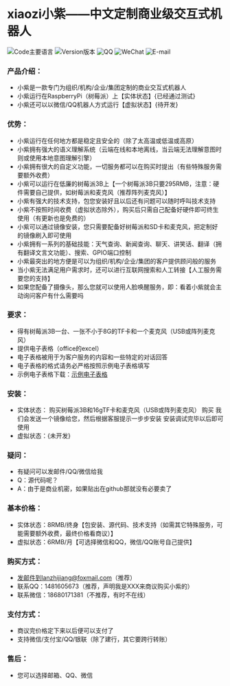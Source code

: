 # xiaozi小紫——中文定制商业级交互式机器人

![Code主要语言](https://img.shields.io/badge/code-python-blue.svg)
![Version版本](https://img.shields.io/badge/version-Custom_Business_Edition-orange.svg)
![QQ](https://img.shields.io/badge/QQ-1481605673-yellow.svg)
![WeChat](https://img.shields.io/badge/WeChat-1481605673-green.svg)
![E-mail](https://img.shields.io/badge/email-lanzhijiang@foxmail.com-red.svg)

### 产品介绍：
- 小紫是一款专门为组织/机构/企业/集团定制的商业交互式机器人
- 小紫运行在RaspberryPi（树莓派）上【实体状态】{已经通过测试}
- 小紫还可以以微信/QQ机器人方式运行【虚拟状态】{待开发}
### 优势：
- 小紫运行在任何地方都是稳定且安全的（除了太高温或低温或高原）
- 小紫拥有强大的语义理解系统（云端在线和本地离线，当云端无法理解意图时则或使用本地意图理解引擎）
- 小紫拥有很大的自定义功能，一切服务都可以在购买时提出（有些特殊服务需要额外收费）
- 小紫可以运行在低廉的树莓派3B上【一个树莓派3B只要295RMB，注意：硬件需要自己提供，如树莓派和麦克风（推荐阵列麦克风）】
- 小紫有强大的技术支持，包您安装好且以后还有问题可以随时呼叫技术支持
- 小紫不按照时间收费（虚拟状态除外），购买后只需自己配备好硬件即可终生使用（有更新也是免费的）
- 小紫可以通过镜像安装，您只需要配备好树莓派和SD卡和麦克风，把定制好的镜像刷入即可使用
- 小紫拥有一系列的基础技能：天气查询、新闻查询、聊天、讲笑话、翻译（拥有翻译文言文功能）、搜索、GPIO端口控制
- 小紫最突出的地方便是可以为组织/机构/企业/集团的客户提供顾问般的服务
- 当小紫无法满足用户需求时，还可以进行互联网搜索和人工转接【人工服务需要您的支持】
- 如果您配备了摄像头，那么您就可以使用人脸唤醒服务，即：看着小紫就会主动询问客户有什么需要吗
### 要求：
- 得有树莓派3B一台、一张不小于8G的TF卡和一个麦克风（USB或阵列麦克风）
- 提供电子表格（office的excel）
- 电子表格被用于为客户服务的内容和一些特定的对话回答
- 电子表格的格式请务必严格按照示例电子表格填写
- 示例电子表格下载：[示例电子表格](https://github.com/xiaoland/xiaozi/blob/master/%E5%B0%8F%E7%B4%AB%E7%A4%BA%E4%BE%8B%E6%95%B0%E6%8D%AE%E7%94%B5%E5%AD%90%E8%A1%A8%E6%A0%BC.xlsx)
### 安装：
- 实体状态：
  购买树莓派3B和16gTF卡和麦克风（USB或阵列麦克风）
  购买
  我们会发送一个镜像给您，然后根据客服提示一步步安装
  安装调试完毕以后即可使用
- 虚拟状态：{未开发}
### 疑问：
- 有疑问可以发邮件/QQ/微信给我
- Q：源代码呢？
- A：由于是商业机密，如果贴出在github那就没有必要卖了
### 基本价格：
- 实体状态：8RMB/终身【包安装、源代码、技术支持（如需其它特殊服务，可能需要额外收费，最终价格看商议）】
- 虚拟状态：6RMB/月【可选择微信和QQ，微信/QQ账号自己提供】
### 购买方式：
- 发邮件到lanzhijiang@foxmail.com（推荐）
- 联系QQ：1481605673（推荐，声明我是XXX来商议购买小紫的）
- 联系微信：18680171381（不推荐，有时不在线）
### 支付方式：
- 商议完价格定下来以后便可以支付了
- 支持微信/支付宝/QQ/银联（除了建行，其它要跨行转账）
### 售后：
- 您可以选择邮箱、QQ、微信

